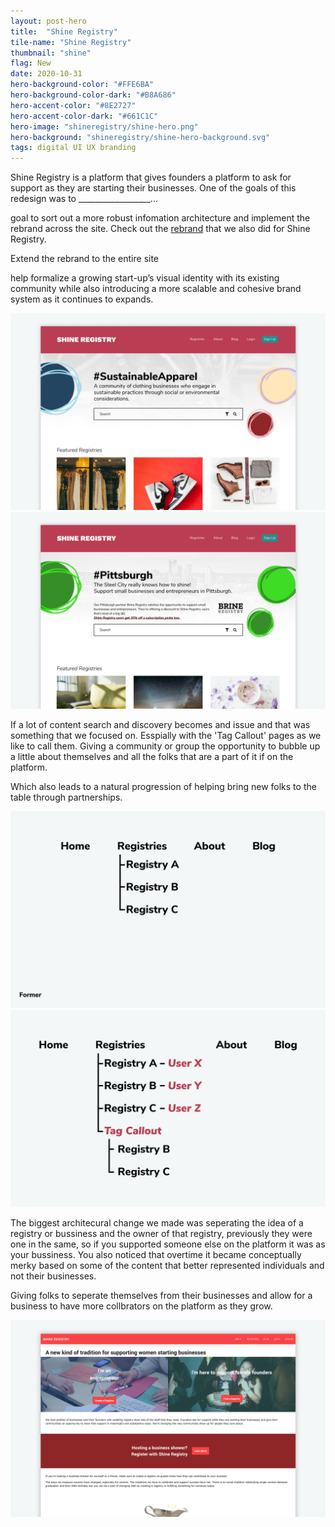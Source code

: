 ```yaml
---
layout: post-hero
title:  "Shine Registry"
tile-name: "Shine Registry"
thumbnail: "shine"
flag: New
date: 2020-10-31
hero-background-color: "#FFE6BA"
hero-background-color-dark: "#B8A686"
hero-accent-color: "#8E2727"
hero-accent-color-dark: "#661C1C"
hero-image: "shineregistry/shine-hero.png"
hero-background: "shineregistry/shine-hero-background.svg"
tags: digital UI UX branding
---
```


Shine Registry is a platform that gives founders a platform to ask for support as they are starting their businesses. One of the goals of this redesign was to __________________...

goal to sort out a more robust infomation architecture and implement the rebrand across the site. Check out the <a href="{% link _projects/shineregistrybrand.markdown %}">rebrand</a> that we also did for Shine Registry.

Extend the rebrand to the entire site

 help formalize a growing start-up’s visual identity with its existing community while also introducing a more scalable and cohesive brand system as it continues to expands.


 <div class="grid-x grid-padding-x grid-margin-y">
   <div class="cell">
     <img src="../img/shineregistry/tag-callout.jpg" alt="Tag callout page recognizing SustainableApparel">
   </div>
   <div class="cell">
     <img src="../img/shineregistry/pittsburgh-sponsored.jpg" alt="Sponsored tag callout page for Pittsburgh">
   </div>
 </div>

If a lot of content search and discovery becomes and issue and that was something that we focused on. Esspially with the 'Tag Callout' pages as we like to call them. Giving a community or group the opportunity to bubble up a little about themselves and all the folks that are a part of it if on the platform.

Which also leads to a natural progression of helping bring new folks to the table through partnerships.

<div class="grid-x grid-padding-x grid-margin-y">
  <div class="cell medium-6">
    <img src="../img/shineregistry/info-arch-former.jpg" alt="Former information architecture">
  </div>
  <div class="cell medium-6">
    <img src="../img/shineregistry/info-arch.jpg" alt="Information architecture">
  </div>
</div>

The biggest architecural change we made was seperating the idea of a registry or bussiness and the owner of that registry, previously they were one in the same, so if you supported someone else on the platform it was as your bussiness. You also noticed that overtime it became conceptually merky based on some of the content that better represented individuals and not their businesses.

Giving folks to seperate themselves from their businesses and allow for a business to have more collbrators on the platform as they grow.
<div class="grid-x grid-padding-x grid-margin-y">
  <div class="cell">
    <img src="../img/shineregistry/former-site.jpg" alt="Shine Registry's former home page">
  </div>
</div>

<!-- simple design system -->
